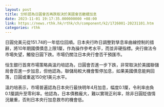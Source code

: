 ```yaml
---
layout: post
title: 分析認為日圓會否再跌取決於美國會否繼續加息
date: 2023-11-01 19:17:35.000000000 +08:00
link: https://news.rthk.hk/rthk/ch/component/k2/1726001-20231101.htm
categories: rthk
---
```


日圓兌美元從151.74的一年低位回順。日本央行昨日調整對孳息率曲線控制的措辭，將10年期國債債息上限1厘，作為操作參考水平，而並非硬指標。央行做法令市場失望，觸發日圓下跌。市場仍關注日本央行會否干預匯市。

恒生銀行首席市場策略員溫灼培認為，日圓會否進一步下跌，非常取決於美國聯儲局會否進一步加息，但他認為，聯儲局較大機會暫停加息，如果美國債息能夠回落，日圓或重返150兌1美元水平。

溫灼培表示，市場普遍認為日本央行最快明年4月加息，幅度0.1厘，令利率由負0.1厘調升至零利率。他認為，日本債務龐大，難以實現正利率，除非日圓貶值情況嚴重，否則日本央行加息救市的機會低。
